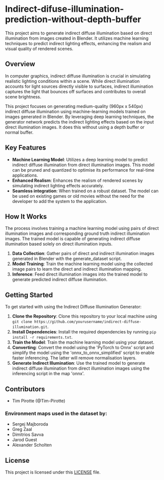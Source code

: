 # Indirect-difuse-illumination-prediction-without-depth-buffer

This project aims to generate indirect diffuse illumination based on direct illumination from images created in Blender. It utilizes machine learning techniques to predict indirect lighting effects, enhancing the realism and visual quality of rendered scenes.

## Overview

In computer graphics, indirect diffuse illumination is crucial in simulating realistic lighting conditions within a scene. While direct illumination accounts for light sources directly visible to surfaces, indirect illumination captures the light that bounces off surfaces and contributes to overall scene brightness.

This project focuses on generating medium-quality (960px x 540px) indirect diffuse illumination using machine-learning models trained on images generated in Blender. By leveraging deep learning techniques, the generator network predicts the indirect lighting effects based on the input direct illumination images. It does this without using a depth buffer or normal buffer.

## Key Features

- **Machine Learning Model**: Utilizes a deep learning model to predict indirect diffuse illumination from direct illumination images. This model can be pruned and quantized to optimise its performance for real-time applications.
- **Enhanced Realism**: Enhances the realism of rendered scenes by simulating indirect lighting effects accurately.
- **Seamless integration**: When trained on a robust dataset. The model can be used on existing games or old movies without the need for the developer to add the system to the application. 

## How It Works

The process involves training a machine learning model using pairs of direct illumination images and corresponding ground truth indirect illumination images. The trained model is capable of generating indirect diffuse illumination based solely on direct illumination inputs.

1. **Data Collection**: Gather pairs of direct and indirect illumination images generated in Blender with the generate_dataset script.
2. **Model Training**: Train the machine learning model using the collected image pairs to learn the direct and indirect illumination mapping.
3. **Inference**: Feed direct illumination images into the trained model to generate predicted indirect diffuse illumination.

## Getting Started

To get started with using the Indirect Diffuse Illumination Generator:

1. **Clone the Repository**: Clone this repository to your local machine using `git clone https://github.com/yourusername/indirect-diffuse-illumination.git`.
2. **Install Dependencies**: Install the required dependencies by running `pip install -r requirements.txt`.
3. **Train the Model**: Train the machine learning model using your dataset.
4. **Converting**: Convert the model using the 'PyTorch to Onnx' script and simplify the model using the 'onnx_to_onnx_simplified' script to enable faster inferencing. The latter will remove normalisation layers.
5. **Generate Indirect Illumination**: Use the trained model to generate indirect diffuse illumination from direct illumination images using the inferencing script in the map 'onnx'.

## Contributors

- Tim Pirotte (@Tim-Pirotte)

### Environment maps used in the dataset by:

- Sergej Majboroda
- Greg Zaal
- Dimitrios Savva
- Jarod Guest
- Alexander Scholten

## License

This project is licensed under this [LICENSE](LICENSE) file.
